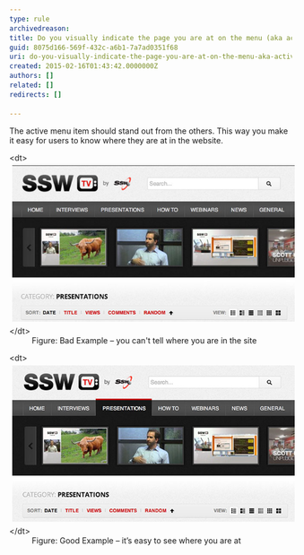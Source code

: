 ```yaml
---
type: rule
archivedreason: 
title: Do you visually indicate the page you are at on the menu (aka active state)?
guid: 8075d166-569f-432c-a6b1-7a7ad0351f68
uri: do-you-visually-indicate-the-page-you-are-at-on-the-menu-aka-active-state
created: 2015-02-16T01:43:42.0000000Z
authors: []
related: []
redirects: []

---
```


The active menu item should stand out from the others. This way you make it easy for users to know where they are at in the website.

<!--endintro-->
<dl class="badImage">&lt;dt&gt; 
      <img src="../../assets/active-state-bad.jpg" alt="" style="margin:5px;">
   &lt;/dt&gt;<dd>Figure: Bad Example – you can't tell where you are in the site</dd></dl><dl class="goodImage">&lt;dt&gt; 
      <img src="../../assets/active-state-good.jpg" alt="" style="margin:5px;">
   &lt;/dt&gt;<dd>Figure: Good Example – it’s easy to see where you are at </dd></dl>
